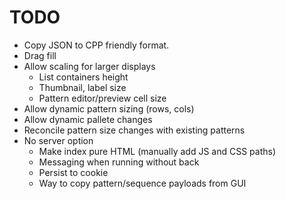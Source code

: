 # TODO
* Copy JSON to CPP friendly format.
* Drag fill
* Allow scaling for larger displays
	* List containers height
	* Thumbnail, label size
	* Pattern editor/preview cell size
* Allow dynamic pattern sizing (rows, cols)
* Allow dynamic pallete changes
* Reconcile pattern size changes with existing patterns
* No server option
	* Make index pure HTML (manually add JS and CSS paths)
	* Messaging when running without back
	* Persist to cookie
	* Way to copy pattern/sequence payloads from GUI
